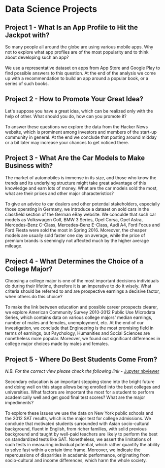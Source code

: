 # Data Science Projects
## Project 1 - What Is an App Profile to Hit the Jackpot with?
So many people all around the globe are using various mobile apps. Why not to explore what app profiles are of the most popularity and to think about developing such an app?
<br><br>
We use a representative dataset on apps from App Store and Google Play to find possible answers to this question. At the end of the analysis we come up with a recommendation to build an app around a popular book, or a series of such books.
<br>
## Project 2 - How to Promote Your Great Idea?
Let's suppose you have a great idea, which can be realized only with the help of other. What should you do, how can you promote it?
<br><br>
To answer these questions we explore the data from the Hacker News website, which is prominent among investors and members of the start-up community in general. At the end we conclude that posting around midday or a bit later may increase your chances to get noticed there.
<br>
## Project 3 - What Are the Car Models to Make Business with?
The market of automobiles is immense in its size, and those who know the trends and its underlying structure might take great advantage of this knowledge and earn lots of money. What are the car models sold the most, what are their prices and other major characteristics?
<br><br>
To give an advice to car dealers and other potential stakeholders, especially those operating in Germany, we introduce a dataset on sold cars in the classfield section of the German eBay website. We conculde that such car models as Volkswagen Golf, BMW 3 Series, Opel Corsa, Opel Astra, Mercedes-Benz C-Class, Mercedes-Benz E-Class, Audi A4, Ford Focus and Ford Fiesta were sold the most in Spring 2016. Moreover, the cheaper models are usually sold faster one day on average, while the price of premium brands is seemingly not affected much by the higher average mileage.
<br>
## Project 4 - What Determines the Choice of a College Major?
Choosing a college major is one of the most important decisions individuals do during their lifetime, therefore it is an imperative to do it wisely. What criteria should be referred to and are prospective earnings a decisive factor, when others do this choice?
<br><br>
To make the link between education and possible career prospects clearer, we explore American Community Survey 2010-2012 Public Use Microdata Series, which contains data on various college majors' median earnings, number of males and females, unemployment, etc. At the end of our investigation, we conclude that Engineering is the most promising field in terms of earnings, but Psychology, Humanities and Social Sciences are nonetheless more popular. Moreover, we found out significant differences in college major choices made by males and females.
<br>
## Project 5 - Where Do Best Students Come From?
*N.B. For the correct view please check the following link* - [Jupyter nbviewer](https://nbviewer.jupyter.org/github/Erzinrost/Data_Science_Projects/blob/6cda14f524874f23daa764832514564dd6eb0ff3/Project%205%20-%20Where%20Do%20Best%20Students%20Come%20From_.ipynb)
<br><br>
Secondary education is an important stepping stone into the bright future and doing well on this stage allows being enrolled into the best colleges and universities. What factors are important the most for a student to perform academically well and get good final test scores? What are the major impediments?
<br><br>
To explore these issues we use the data on New York public schools and the 2012 SAT results, which is the major test for college admissions. We conclude that motivated students surrounded with Asian socio-cultural background, fluent in English, from richer families, with solid previous background and taught by well-paid teachers are likely to perform the best on standardized tests like SAT. Nonetheless, we assert the limitations of such tests in measuring individual potential, which rather quantify the ability to solve fast within a certain time frame. Moreover, we indicate the repercussions of disparities in academic performance, originating from socio-cultural and income differences, which harm the whole society.
